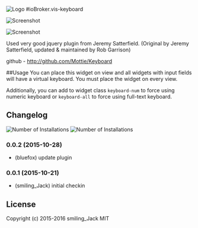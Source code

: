 ![Logo](admin/keyboard.png)
#ioBroker.vis-keyboard

![Screenshot](img/widgets.png)

![Screenshot](img/numpad.png)

Used very good jquery plugin from Jeremy Satterfield. (Original by Jeremy Satterfield, updated & maintained by Rob Garrison)

github - http://github.com/Mottie/Keyboard

##Usage
You can place this widget on view and all widgets with input fields will have a virtual keyboard. You must place the widget on every view.

Additionally, you can add to widget class `keyboard-num` to force using numeric keyboard or `keyboard-all` to force using full-text keyboard.

## Changelog
![Number of Installations](http://iobroker.live/badges/vis-keyboard-installed.svg) ![Number of Installations](http://iobroker.live/badges/vis-keyboard-stable.svg) 
### 0.0.2 (2015-10-28)
- (bluefox) update plugin

### 0.0.1 (2015-10-21)
- (smiling_Jack) initial checkin

## License
 Copyright (c) 2015-2016 smiling_Jack
 MIT
